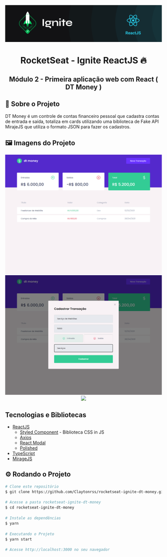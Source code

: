 <div align="center">
  <img src="ignite.png">
</div>

<h1 align="center"> RocketSeat - Ignite ReactJS 🔥</h1>


<h2 align="center"> Módulo 2 - Primeira aplicação web com React ( DT Money ) </h2>


<!-- Sobre o Projeto -->
## 🚀 Sobre o Projeto
DT Money é um controle de contas financeiro pessoal que cadastra contas de entrada e saída, totaliza em cards utilizando uma biblioteca de Fake API MirajeJS que utiliza o formato JSON para fazer os cadastros. 

## 🖼️ Imagens do Projeto
<div align="center">
  <img src="screenshot-001.png">
</div>
<div align="center">
  <img src="screenshot-002.png">
</div>
<div align="center">
  <img src="./Assets/tela3.png">
</div>

## Tecnologias e Bibliotecas

* [ReactJS](https://pt-br.reactjs.org/tutorial/tutorial.html)
  * [Styled Component](https://www.npmjs.com/package/styled-components) - Biblioteca CSS in JS
  * [Axios](https://www.npmjs.com/package/axios)
  * [React Modal](https://www.npmjs.com/package/react-modal)
  * [Polished](https://www.npmjs.com/package/polished)
* [TypeScript](https://www.typescriptlang.org/)
* [MirageJS]()

## ⚙️ Rodando o Projeto
```bash
# Clone este repositório
$ git clone https://github.com/Claytonrss/rocketseat-ignite-dt-money.git

# Acesse a pasta rocketseat-ignite-dt-money
$ cd rocketseat-ignite-dt-money

# Instale as dependências
$ yarn

# Executando o Projeto
$ yarn start

# Acesse http://localhost:3000 no seu navegador
```
